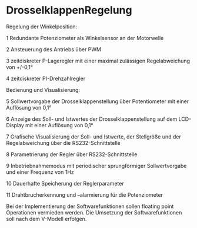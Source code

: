 # DrosselklappenRegelung


Regelung der Winkelposition:

1 Redundante Potenziometer als Winkelsensor an der Motorwelle

2 Ansteuerung des Antriebs über PWM 

3 zeitdiskreter P-Lageregler mit einer maximal zulässigen Regelabweichung von +/-0,1° 

4 zeitdiskreter PI-Drehzahlregler






Bedienung und Visualisierung:

5 Sollwertvorgabe der Drosselklappenstellung über Potentiometer mit einer 
Auflösung von 0,1°

6 Anzeige des Soll- und Istwertes der Drosselklappenstellung auf dem LCD-Display mit 
einer Auflösung von 0,1°

7 Grafische Visualisierung der Soll- und Istwerte, der Stellgröße und der 
Regelabweichung über die RS232-Schnittstelle

8 Parametrierung der Regler über RS232-Schnittstelle

9 Inbetriebnahmemodus mit periodischer sprungförmiger Sollwertvorgabe und einer 
Frequenz von 1Hz

10 Dauerhafte Speicherung der Reglerparameter

11 Drahtbrucherkennung und –alarmierung für die Potenziometer



Bei der Implementierung der Softwarefunktionen sollen floating point Operationen 
vermieden werden. Die Umsetzung der Softwarefunktionen soll nach dem V-Modell 
erfolgen.
